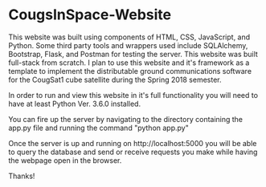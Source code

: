 # CougsInSpace-Website
This website was built using components of HTML, CSS, JavaScript, and Python. Some third party tools and wrappers used include SQLAlchemy, Bootstrap, Flask, and Postman for testing the server. This website was built full-stack from scratch. I plan to use this website and it's framework as a template to implement the distributable ground communications software for the CougSat1 cube satellite during the Spring 2018 semester.

In order to run and view this website in it's full functionality you will need to have at least Python Ver. 3.6.0 installed.

You can fire up the server by navigating to the directory containing the app.py file and running the command "python app.py"

Once the server is up and running on http://localhost:5000 you will be able to query the database and send or receive requests you make while having the webpage open in the browser.

Thanks!
